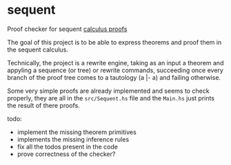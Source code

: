 # sequent
Proof checker for sequent [calculus proofs](https://en.wikipedia.org/wiki/Sequent_calculus)

The goal of this project is to be able to express theorems and proof them in the sequent calculus.

Technically, the project is a rewrite engine, taking as an input a theorem and appyling a sequence (or tree) or
rewrite commands, succeeding once every branch of the proof tree comes to a tautology (a |- a) and failing otherwise.

Some very simple proofs are already implemented and seems to check properly, they are all in the `src/Sequent.hs` file
and the `Main.hs` just prints the result of there proofs.

todo:
+ implement the missing theorem primitives
+ implements the missing inference rules
+ fix all the todos present in the code
+ prove correctness of the checker?
